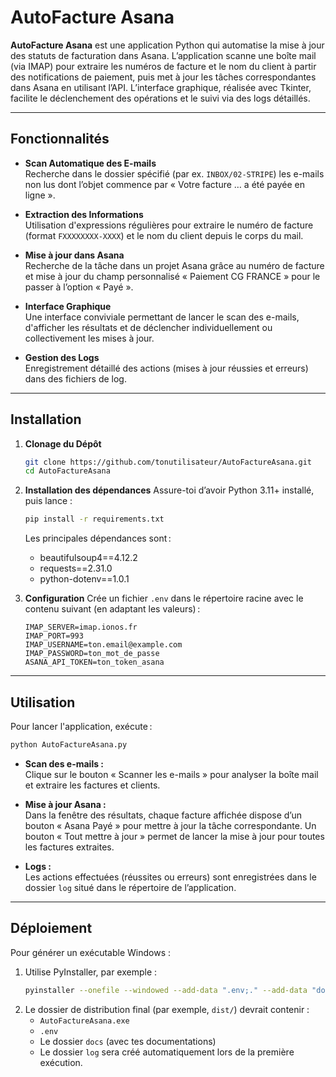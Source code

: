 # AutoFacture Asana

**AutoFacture Asana** est une application Python qui automatise la mise à jour des statuts de facturation dans Asana. L’application scanne une boîte mail (via IMAP) pour extraire les numéros de facture et le nom du client à partir des notifications de paiement, puis met à jour les tâches correspondantes dans Asana en utilisant l’API. L’interface graphique, réalisée avec Tkinter, facilite le déclenchement des opérations et le suivi via des logs détaillés.

---

## Fonctionnalités

- **Scan Automatique des E-mails**  
  Recherche dans le dossier spécifié (par ex. `INBOX/02-STRIPE`) les e-mails non lus dont l’objet commence par « Votre facture … a été payée en ligne ».

- **Extraction des Informations**  
  Utilisation d'expressions régulières pour extraire le numéro de facture (format `FXXXXXXXX-XXXX`) et le nom du client depuis le corps du mail.

- **Mise à jour dans Asana**  
  Recherche de la tâche dans un projet Asana grâce au numéro de facture et mise à jour du champ personnalisé « Paiement CG FRANCE » pour le passer à l’option « Payé ».

- **Interface Graphique**  
  Une interface conviviale permettant de lancer le scan des e-mails, d'afficher les résultats et de déclencher individuellement ou collectivement les mises à jour.

- **Gestion des Logs**  
  Enregistrement détaillé des actions (mises à jour réussies et erreurs) dans des fichiers de log.

---

## Installation

1. **Clonage du Dépôt**
   ```bash
   git clone https://github.com/tonutilisateur/AutoFactureAsana.git
   cd AutoFactureAsana
   ```

2. **Installation des dépendances**
   Assure-toi d’avoir Python 3.11+ installé, puis lance :
   ```bash
   pip install -r requirements.txt
   ```
   Les principales dépendances sont :
   - beautifulsoup4==4.12.2
   - requests==2.31.0
   - python-dotenv==1.0.1

3. **Configuration**
   Crée un fichier `.env` dans le répertoire racine avec le contenu suivant (en adaptant les valeurs) :
   ```
   IMAP_SERVER=imap.ionos.fr
   IMAP_PORT=993
   IMAP_USERNAME=ton.email@example.com
   IMAP_PASSWORD=ton_mot_de_passe
   ASANA_API_TOKEN=ton_token_asana
   ```

---

## Utilisation

Pour lancer l'application, exécute :

```bash
python AutoFactureAsana.py
```

- **Scan des e-mails :**  
  Clique sur le bouton « Scanner les e-mails » pour analyser la boîte mail et extraire les factures et clients.

- **Mise à jour Asana :**  
  Dans la fenêtre des résultats, chaque facture affichée dispose d’un bouton « Asana Payé » pour mettre à jour la tâche correspondante. Un bouton « Tout mettre à jour » permet de lancer la mise à jour pour toutes les factures extraites.

- **Logs :**  
  Les actions effectuées (réussites ou erreurs) sont enregistrées dans le dossier `log` situé dans le répertoire de l’application.

---

## Déploiement

Pour générer un exécutable Windows :

1. Utilise PyInstaller, par exemple :
   ```bash
   pyinstaller --onefile --windowed --add-data ".env;." --add-data "docs/documentation.html;docs" --add-data "docs/documentation_technique.html;docs" AutoFactureAsana.py
   ```
2. Le dossier de distribution final (par exemple, `dist/`) devrait contenir :
   - `AutoFactureAsana.exe`
   - `.env`
   - Le dossier `docs` (avec tes documentations)
   - Le dossier `log` sera créé automatiquement lors de la première exécution.

